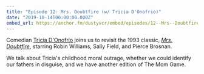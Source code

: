 ```yaml
---
title: "Episode 12: Mrs. Doubtfire (w/ Tricia D'Onofrio)"
date: "2019-10-14T00:00:00.000Z"
embed_url: https://anchor.fm/dustyvcr/embed/episodes/12--Mrs--Doubtfire-w-Tricia-DOnofrio-e7sora
---
```


Comedian [Tricia D'Onofrio](https://www.instagram.com/keylimepie4/) joins us to revisit the 1993 classic, [_Mrs. Doubtfire_](https://www.imdb.com/title/tt0107614/), starring Robin Williams, Sally Field, and Pierce Brosnan.

We talk about Tricia's childhood moral outrage, whether we could identify our fathers in disguise, and we have another edition of The Mom Game.

<!--more-->
